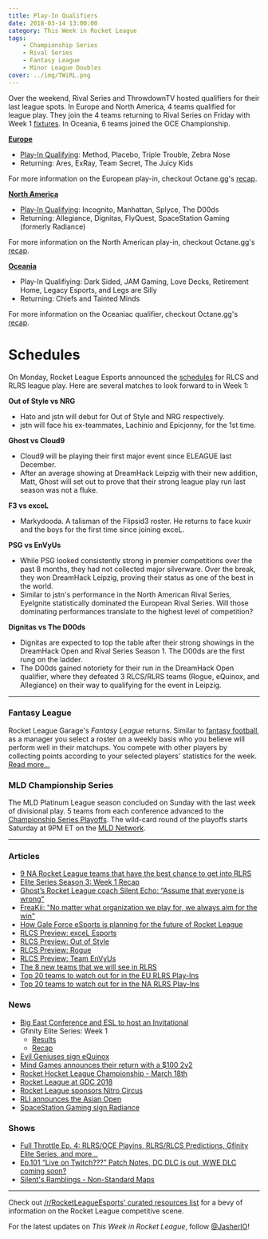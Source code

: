 ```yaml
---
title: Play-In Qualifiers
date: 2018-03-14 13:00:00
category: This Week in Rocket League
tags:
    - Championship Series
    - Rival Series
    - Fantasy League
    - Minor League Doubles
cover: ../img/TWiRL.png
---
```


Over the weekend, Rival Series and ThrowdownTV hosted qualifiers for their last league spots. In Europe and North America, 4 teams qualified for league play. They join the 4 teams returning to Rival Series on Friday with Week 1 [fixtures](https://www.rocketleagueesports.com/schedule/). In Oceania, 6 teams joined the OCE Championship.

**[Europe](http://liquipedia.net/rocketleague/Rocket_League_Championship_Series/Season_5/Europe/Rocket_League_Rival_Series)**

-   [Play-In Qualifying](https://smash.gg/tournament/rlcs-season-5/events/eu-rival-series-play-in/brackets/194290): Method, Placebo, Triple Trouble, Zebra Nose
-   Returning: Ares, ExRay, Team Secret, The Juicy Kids

For more information on the European play-in, checkout Octane.gg's [recap](https://octane.gg/news/eu-rlrs-play-in-recap/).

**[North America](http://liquipedia.net/rocketleague/Rocket_League_Championship_Series/Season_5/North_America/Rocket_League_Rival_Series)**

-   [Play-In Qualifying](https://smash.gg/tournament/rlcs-season-5/events/na-rival-series-play-in/brackets/194289): Incognito, Manhattan, Splyce, The D00ds
-   Returning: Allegiance, Dignitas, FlyQuest, SpaceStation Gaming (formerly Radiance)

For more information on the North American play-in, checkout Octane.gg's [recap](https://octane.gg/news/na-rlrs-play-in-recap/).

**[Oceania](http://liquipedia.net/rocketleague/Rocket_League_Championship_Series/Season_5/Oceania/League_Play)**

-   Play-In Qualifiying: Dark Sided, JAM Gaming, Love Decks, Retirement Home, Legacy Esports, and Legs are Silly
-   Returning: Chiefs and Tainted Minds

For more information on the Oceaniac qualifier, checkout Octane.gg's [recap](https://octane.gg/news/throwdown-season-5-qualifier-recap/).

# Schedules

On Monday, Rocket League Esports announced the [schedules](https://www.reddit.com/r/RocketLeagueEsports/comments/83xefz/the_full_rlcs_season_5_league_play_schedule_is/) for RLCS and RLRS league play. Here are several matches to look forward to in Week 1:

**Out of Style vs NRG**

-   Hato and jstn will debut for Out of Style and NRG respectively.
-   jstn will face his ex-teammates, Lachinio and Epicjonny, for the 1st time.

**Ghost vs Cloud9**

-   Cloud9 will be playing their first major event since ELEAGUE last December.
-   After an average showing at DreamHack Leipzig with their new addition, Matt, Ghost will set out to prove that their strong league play run last season was not a fluke.

**F3 vs exceL**

-   Markydooda. A talisman of the Flipsid3 roster. He returns to face kuxir and the boys for the first time since joining exceL.

**PSG vs EnVyUs**

-   While PSG looked consistently strong in premier competitions over the past 8 months, they had not collected major silverware. Over the break, they won DreamHack Leipzig, proving their status as one of the best in the world.
-   Similar to jstn's performance in the North American Rival Series, EyeIgnite statistically dominated the European Rival Series. Will those dominating performances translate to the highest level of competition?

**Dignitas vs The D00ds**

-   Dignitas are expected to top the table after their strong showings in the DreamHack Open and Rival Series Season 1. The D00ds are the first rung on the ladder.
-   The D00ds gained notoriety for their run in the DreamHack Open qualifier, where they defeated 3 RLCS/RLRS teams (Rogue, eQuinox, and Allegiance) on their way to qualifying for the event in Leipzig.

---

### Fantasy League

Rocket League Garage's _Fantasy League_ returns. Similar to [fantasy football](<https://en.wikipedia.org/wiki/Fantasy_football_(American)>), as a manager you select a roster on a weekly basis who you believe will perform well in their matchups. You compete with other players by collecting points according to your selected players' statistics for the week. [Read more...](https://www.reddit.com/r/RocketLeagueEsports/comments/847q0j/rlg_fantasy_league_season_5_is_now_live_at/)

### MLD Championship Series

The MLD Platinum League season concluded on Sunday with the last week of divisional play. 5 teams from each conference advanced to the [Championship Series Playoffs](https://twitter.com/MLDoubles/status/973608941438619649). The wild-card round of the playoffs starts Saturday at 9PM ET on the [MLD Network](https://twitch.tv/MLDoubles).

---

### Articles

-   [9 NA Rocket League teams that have the best chance to get into RLRS](http://rocketeers.gg/rocket-league-rival-series-rlrs-na-teams/)
-   [Elite Series Season 3: Week 1 Recap](https://www.gfinityesports.com/article/1619)
-   [Ghost’s Rocket League coach Silent Echo: “Assume that everyone is wrong”](http://rocketeers.gg/interview-rocket-league-coach-ghost-gaming-silent-echo/)
-   [FreaKii: "No matter what organization we play for, we always aim for the win"](https://octane.gg/news/freakii-no-matter-what-organization-we-play-for-we-always-aim-for-the-win/)
-   [How Gale Force eSports is planning for the future of Rocket League](https://www.redbull.com/int-en/gale-force-esports-rocket-league-interview-rlcs-season-5-plans)
-   [RLCS Preview: exceL Esports](https://octane.gg/news/rlcs-preview-excel-esports/)
-   [RLCS Preview: Out of Style](https://octane.gg/news/rlcs-preview-out-of-style/)
-   [RLCS Preview: Rogue](https://octane.gg/news/rlcs-preview-rogue/)
-   [RLCS Preview: Team EnVyUs](https://octane.gg/news/rlcs-preview-team-envyus/)
-   [The 8 new teams that we will see in RLRS](http://rocketeers.gg/rlrs-eu-na-8-new-teams-rocket-league-rival-series/)
-   [Top 20 teams to watch out for in the EU RLRS Play-Ins](https://octane.gg/news/top-20-teams-to-watch-out-for-in-the-eu-rlrs-play-ins/)
-   [Top 20 teams to watch out for in the NA RLRS Play-Ins](https://octane.gg/news/top-20-teams-to-watch-out-for-in-the-na-rlrs-play-ins/)

### News

-   [Big East Conference and ESL to host an Invitational](http://www.bigeast.com/sports/2018/3/12/esports.aspx)
-   Gfinity Elite Series: Week 1
    -   [Results](https://www.reddit.com/r/RocketLeagueEsports/comments/83e44l/gfinity_elite_series_season_3_week_1_discussion/)
    -   [Recap](https://www.gfinityesports.com/article/1619)
-   [Evil Geniuses sign eQuinox](https://twitter.com/EvilGeniuses/status/973667182931357697)
-   [Mind Games announces their return with a \$100 2v2](https://twitter.com/MindGamesEsport/status/971701761533767680)
-   [Rocket Hocket League Championship - March 18th](https://twitter.com/RHLHockeyLeague/status/973616029812383745)
-   [Rocket League at GDC 2018](https://www.rocketleague.com/news/rocket-league-at-gdc-2018/)
-   [Rocket League sponsors Nitro Circus](https://twitter.com/kvlemmon/status/972570680079216640)
-   [RLI announces the Asian Open](https://www.reddit.com/r/RocketLeagueEsports/comments/83fplb/about_the_rli_asian_open_500_asian_tournament/)
-   [SpaceStation Gaming sign Radiance](https://twitter.com/SpacestationGG/status/973616862859739137)

### Shows

-   [Full Throttle Ep. 4: RLRS/OCE Playins, RLRS/RLCS Predictions, Gfinity Elite Series, and more...](https://www.twitch.tv/videos/238352986)
-   [Ep.101 “Live on Twitch???” Patch Notes, DC DLC is out, WWE DLC coming soon?](http://www.lfmannfield.com/episodes/2018/3/6/ep101-live-on-twitch-patch-notes-dc-dlc-is-out-wwe-dlc-coming-soon)
-   [Silent's Ramblings - Non-Standard Maps](https://www.youtube.com/watch?v=6rcY5A3lLGk)

---

Check out [/r/RocketLeagueEsports' curated resources list](https://www.reddit.com/r/RocketLeagueEsports/wiki/links) for a bevy of information on the Rocket League competitive scene.

For the latest updates on _This Week in Rocket League_, follow [@JasherIO](https://twitter.com/JasherIO)!
